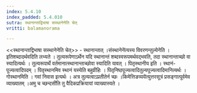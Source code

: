 ```yaml
---
index: 5.4.10
index_padded: 5.4.010
sutra: स्थानान्ताद्विभाषा सस्थानेनेति चेत्‌
vritti: balamanorama

---
```

<<स्थानान्ताद्विभाषा सस्थानेनेति चेत्>> - स्थानान्तात् ।संस्थानेने॑त्यस्य विवरणन्तुल्येनेति । इतिशब्दादर्थवदिति लभ्यते । तुल्यरूपेणाऽर्थेन यदि स्थानान्तं शब्दस्वरूपमर्थवद्भवति, तदा स्थानान्ताच्छो वा स्यादित्यर्थः । तुल्यरूपार्थे वर्तमानात्स्थानान्ताच्छोवा स्यादिति यावत् । पितृस्थानीय इति । स्थानं-पूज्यत्वादिपदम् । पितृस्थानमिव स्थानं यस्येति बहुव्रीहिः । पितृनिष्ठपूज्यत्वादितुल्यपूज्यत्वादिमानित्यर्थः । गोस्थानमिति । गवां निवास इत्यर्थः । अत्र तुल्यत्वाऽप्रतीतेर्न च्छः ।किमेत्तिङव्यये॑त्युत्तरसूत्रं प्रसङ्गात्पूर्वमेव व्याख्यातम् ।अमु च च्छन्दसी॑ति तु वैदिकप्रक्रियायां व्याख्यास्यते । 